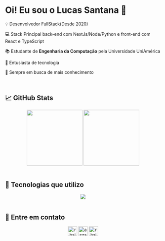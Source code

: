 # Oi! Eu sou o Lucas Santana 👋
<p>💡 Desenvolvedor FullStack(Desde 2020)</p>
<p>💻 Stack Principal back-end com NextJs/Node/Python e front-end com React e TypeScript</p>
<p>📚 Estudante de <b>Engenharia da Computação</b> pela Universidade UniAmérica</p>
<p>👾 Entusiasta de tecnologia</p>
<p>💭 Sempre em busca de mais conhecimento</p>
<br>

## 📈 GitHub Stats
<div align="center">
      
  <img height="180em" src="https://github-readme-stats-eight-theta.vercel.app/api?username=love-quinn&show_icons=true&theme=dark&include_all_commits=true&count_private=true"/>
  <img height="180em" src="https://github-readme-stats-eight-theta.vercel.app/api/top-langs/?username=love-quinn&layout=compact&langs_count=8&theme=dark"/>
</div>
<br>

## 📡 Tecnologias que utilizo
<div align="center">
      <a href="https://skillicons.dev">
          <img src="https://skillicons.dev/icons?i=html,css,js,ts,python,react,next,vite,vscode,docker,github,figma,insomnia,tailwind&perline=14" />
      </a>
</div>
<br>

## 📲 Entre em contato
<p align="center">
      <a href="https://www.linkedin.com/in/love-quinn-dev/" target="blank"><img align="center" src="https://img.shields.io/badge/linkedin-%231DA1F2.svg?style=for-the-badge&logo=linkedin&logoColor=white" alt="rhaissabg" height="30"/></a>
      <a href="mailto:lucaslucal75@gmail.com" target="blank"><img align="center" src="https://img.shields.io/badge/gmail-EA4335.svg?style=for-the-badge&logo=gmail&logoColor=white" alt="azzar" height="30"/></a>
      <a href="https://wa.me/+5521966730220" target="blank"><img align="center" src="https://img.shields.io/badge/whatsapp-4B7F1.svg?style=for-the-badge&logo=whatsapp&logoColor=white" alt="rhaissabg" height="30"/></a>
</p>
<br>


<!--
**rhaissabg/love-quinn** is a ✨ _special_ ✨ repository because its `README.md` (this file) appears on your GitHub profile.

Here are some ideas to get you started:

- 🔭 I’m currently working on ...
- 🌱 I’m currently learning ...
- 👯 I’m looking to collaborate on ...
- 🤔 I’m looking for help with ...
- 💬 Ask me about ...
- 📫 How to reach me: ...
- 😄 Pronouns: ...
- ⚡ Fun fact: ...
-->